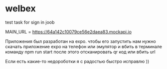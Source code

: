 # welbex
test task for sign in joob

MAIN_URL = https://64a142c10079ce56e2daea83.mockapi.io 

Приложения был разработан на expo. 
чтобы его запустить нам нужно скачать приложение expo на телефон или эмулятор 
и вбить в терминале команду npm run start после этого отсканировать qr код или вбить url 

Если есть какие-то недороботки я с радостью быстро исправлю ))
